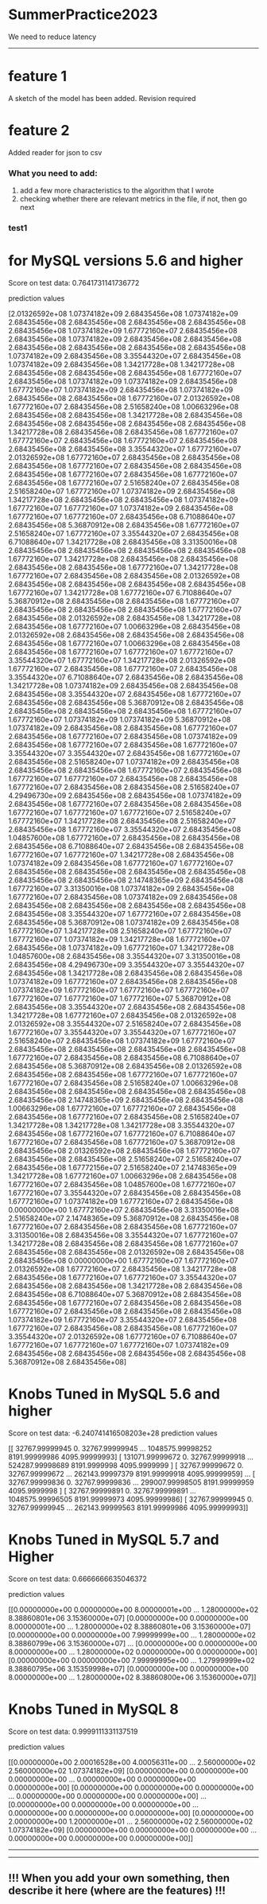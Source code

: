 # SummerPractice2023
We need to reduce latency
________________________________________________________________
# feature 1
A sketch of the model has been added. Revision required
# feature 2
Added reader for json to csv

### What you need to add:
1) add a few more characteristics to the algorithm that I wrote
2) checking whether there are relevant metrics in the file, if not, then go next


### test1

# for MySQL versions 5.6 and higher

Score on test data: 0.7641731141736772

prediction values

[2.01326592e+08 1.07374182e+09 2.68435456e+08 1.07374182e+09
 2.68435456e+08 2.68435456e+08 2.68435456e+08 2.68435456e+08
 2.68435456e+08 1.07374182e+09 1.67772160e+07 2.68435456e+08
 2.68435456e+08 1.07374182e+09 2.68435456e+08 2.68435456e+08
 2.68435456e+08 2.68435456e+08 2.68435456e+08 2.68435456e+08
 1.07374182e+09 2.68435456e+08 3.35544320e+07 2.68435456e+08
 1.07374182e+09 2.68435456e+08 1.34217728e+08 1.34217728e+08
 2.68435456e+08 2.68435456e+08 2.68435456e+08 1.67772160e+07
 2.68435456e+08 1.07374182e+09 1.07374182e+09 2.68435456e+08
 1.67772160e+07 1.07374182e+09 2.68435456e+08 1.07374182e+09
 2.68435456e+08 2.68435456e+08 1.67772160e+07 2.01326592e+08
 1.67772160e+07 2.68435456e+08 2.51658240e+08 1.00663296e+08
 2.68435456e+08 2.68435456e+08 1.34217728e+08 2.68435456e+08
 2.68435456e+08 2.68435456e+08 2.68435456e+08 2.68435456e+08
 1.34217728e+08 2.68435456e+08 2.68435456e+08 1.67772160e+07
 1.67772160e+07 2.68435456e+08 1.67772160e+07 2.68435456e+08
 2.68435456e+08 2.68435456e+08 3.35544320e+07 1.67772160e+07
 2.01326592e+08 1.67772160e+07 2.68435456e+08 2.68435456e+08
 2.68435456e+08 1.67772160e+07 2.68435456e+08 2.68435456e+08
 2.68435456e+08 1.67772160e+07 2.68435456e+08 1.67772160e+07
 2.68435456e+08 1.67772160e+07 2.51658240e+07 2.68435456e+08
 2.51658240e+07 1.67772160e+07 1.07374182e+09 2.68435456e+08
 1.34217728e+08 2.68435456e+08 2.68435456e+08 1.07374182e+09
 1.67772160e+07 1.67772160e+07 1.07374182e+09 2.68435456e+08
 1.67772160e+07 1.67772160e+07 2.68435456e+08 6.71088640e+07
 2.68435456e+08 5.36870912e+08 2.68435456e+08 1.67772160e+07
 2.51658240e+07 1.67772160e+07 3.35544320e+07 2.68435456e+08
 6.71088640e+07 1.34217728e+08 2.68435456e+08 3.31350016e+08
 2.68435456e+08 2.68435456e+08 2.68435456e+08 2.68435456e+08
 1.67772160e+07 1.34217728e+08 2.68435456e+08 2.68435456e+08
 2.68435456e+08 2.68435456e+08 1.67772160e+07 1.34217728e+08
 1.67772160e+07 2.68435456e+08 2.68435456e+08 2.01326592e+08
 2.68435456e+08 2.68435456e+08 2.68435456e+08 2.68435456e+08
 1.67772160e+07 1.34217728e+08 1.67772160e+07 6.71088640e+07
 5.36870912e+08 2.68435456e+08 2.68435456e+08 1.67772160e+07
 2.68435456e+08 2.68435456e+08 2.68435456e+08 1.67772160e+07
 2.68435456e+08 2.01326592e+08 2.68435456e+08 1.34217728e+08
 2.68435456e+08 1.67772160e+07 1.00663296e+08 2.68435456e+08
 2.01326592e+08 2.68435456e+08 2.68435456e+08 2.68435456e+08
 2.68435456e+08 1.67772160e+07 1.00663296e+08 2.68435456e+08
 2.68435456e+08 1.67772160e+07 1.67772160e+07 1.67772160e+07
 3.35544320e+07 1.67772160e+07 1.34217728e+08 2.01326592e+08
 1.67772160e+07 2.68435456e+08 1.67772160e+07 2.68435456e+08
 3.35544320e+07 6.71088640e+07 2.68435456e+08 2.68435456e+08
 1.34217728e+08 1.07374182e+09 2.68435456e+08 2.68435456e+08
 2.68435456e+08 3.35544320e+07 2.68435456e+08 1.67772160e+07
 2.68435456e+08 2.68435456e+08 5.36870912e+08 2.68435456e+08
 2.68435456e+08 2.68435456e+08 2.68435456e+08 1.67772160e+07
 1.67772160e+07 1.07374182e+09 1.07374182e+09 5.36870912e+08
 1.07374182e+09 2.68435456e+08 2.68435456e+08 1.67772160e+07
 2.68435456e+08 1.67772160e+07 2.68435456e+08 1.07374182e+09
 2.68435456e+08 1.67772160e+07 2.68435456e+08 1.67772160e+07
 3.35544320e+07 3.35544320e+07 2.68435456e+08 1.67772160e+07
 2.68435456e+08 2.51658240e+07 1.07374182e+09 2.68435456e+08
 2.68435456e+08 2.68435456e+08 1.67772160e+07 2.68435456e+08
 1.67772160e+07 1.67772160e+07 2.68435456e+08 2.68435456e+08
 1.67772160e+07 2.68435456e+08 2.68435456e+08 2.51658240e+07
 4.29496730e+09 2.68435456e+08 2.68435456e+08 1.07374182e+09
 2.68435456e+08 1.67772160e+07 2.68435456e+08 2.68435456e+08
 1.67772160e+07 1.67772160e+07 1.67772160e+07 2.51658240e+07
 1.67772160e+07 1.34217728e+08 2.68435456e+08 2.51658240e+07
 2.68435456e+08 1.67772160e+07 3.35544320e+07 2.68435456e+08
 1.04857600e+08 1.67772160e+07 2.68435456e+08 2.68435456e+08
 2.68435456e+08 6.71088640e+07 2.68435456e+08 2.68435456e+08
 1.67772160e+07 1.67772160e+07 1.34217728e+08 2.68435456e+08
 1.07374182e+09 2.68435456e+08 1.67772160e+07 1.67772160e+07
 2.68435456e+08 2.68435456e+08 2.68435456e+08 2.68435456e+08
 2.68435456e+08 2.68435456e+08 2.14748365e+09 2.68435456e+08
 1.67772160e+07 3.31350016e+08 1.07374182e+09 2.68435456e+08
 1.67772160e+07 2.68435456e+08 1.07374182e+09 2.68435456e+08
 2.68435456e+08 2.68435456e+08 2.68435456e+08 2.68435456e+08
 2.68435456e+08 3.35544320e+07 1.67772160e+07 2.68435456e+08
 2.68435456e+08 5.36870912e+08 1.07374182e+09 2.68435456e+08
 1.67772160e+07 1.34217728e+08 2.51658240e+07 1.67772160e+07
 1.67772160e+07 1.07374182e+09 1.34217728e+08 1.67772160e+07
 2.68435456e+08 1.07374182e+09 1.67772160e+07 1.34217728e+08
 1.04857600e+08 2.68435456e+08 3.35544320e+07 3.31350016e+08
 2.68435456e+08 4.29496730e+09 3.35544320e+07 3.35544320e+07
 2.68435456e+08 1.34217728e+08 2.68435456e+08 2.68435456e+08
 1.07374182e+09 1.67772160e+07 2.68435456e+08 2.68435456e+08
 1.07374182e+09 1.67772160e+07 1.67772160e+07 1.67772160e+07
 1.67772160e+07 1.67772160e+07 1.67772160e+07 5.36870912e+08
 2.68435456e+08 3.35544320e+07 2.68435456e+08 2.68435456e+08
 1.34217728e+08 1.67772160e+07 2.68435456e+08 2.01326592e+08
 2.01326592e+08 3.35544320e+07 2.51658240e+07 2.68435456e+08
 1.67772160e+07 3.35544320e+07 3.35544320e+07 1.67772160e+07
 2.51658240e+07 2.68435456e+08 1.07374182e+09 1.67772160e+07
 2.68435456e+08 2.68435456e+08 2.68435456e+08 2.68435456e+08
 1.67772160e+07 2.68435456e+08 2.68435456e+08 6.71088640e+07
 2.68435456e+08 5.36870912e+08 2.68435456e+08 2.01326592e+08
 2.68435456e+08 2.68435456e+08 1.67772160e+07 1.67772160e+07
 1.67772160e+07 2.68435456e+08 2.51658240e+07 1.00663296e+08
 2.68435456e+08 2.68435456e+08 2.68435456e+08 2.68435456e+08
 2.68435456e+08 2.14748365e+09 2.68435456e+08 2.68435456e+08
 1.00663296e+08 1.67772160e+07 1.67772160e+07 2.68435456e+08
 2.68435456e+08 1.67772160e+07 2.68435456e+08 2.51658240e+07
 1.34217728e+08 1.34217728e+08 1.34217728e+08 3.35544320e+07
 2.68435456e+08 1.67772160e+07 1.67772160e+07 6.71088640e+07
 1.67772160e+07 2.68435456e+08 1.67772160e+07 5.36870912e+08
 2.68435456e+08 2.01326592e+08 2.68435456e+08 1.67772160e+07
 2.68435456e+08 2.68435456e+08 2.51658240e+07 2.51658240e+07
 2.68435456e+08 1.67772156e+07 2.51658240e+07 2.14748365e+09
 1.34217728e+08 1.67772160e+07 1.00663296e+08 2.68435456e+08
 1.67772160e+07 2.68435456e+08 1.04857600e+08 1.67772160e+07
 1.67772160e+07 3.35544320e+07 2.68435456e+08 2.68435456e+08
 1.67772160e+07 1.07374182e+09 1.67772160e+07 2.68435456e+08
 0.00000000e+00 1.67772160e+07 2.68435456e+08 3.31350016e+08
 2.51658240e+07 2.14748365e+09 5.36870912e+08 2.68435456e+08
 1.67772160e+07 2.68435456e+08 2.68435456e+08 1.67772160e+07
 3.31350016e+08 2.68435456e+08 3.35544320e+07 1.67772160e+07
 1.34217728e+08 2.68435456e+08 2.68435456e+08 1.67772160e+07
 2.68435456e+08 2.68435456e+08 2.01326592e+08 2.68435456e+08
 2.68435456e+08 0.00000000e+00 1.67772160e+07 1.67772160e+07
 2.01326592e+08 1.67772160e+07 2.68435456e+08 1.34217728e+08
 2.68435456e+08 1.67772160e+07 1.67772160e+07 3.35544320e+07
 2.68435456e+08 2.68435456e+08 1.34217728e+08 2.68435456e+08
 2.68435456e+08 6.71088640e+07 5.36870912e+08 2.68435456e+08
 2.68435456e+08 1.67772160e+07 2.68435456e+08 2.68435456e+08
 1.67772160e+07 2.68435456e+08 2.68435456e+08 2.68435456e+08
 1.07374182e+09 1.67772160e+07 3.35544320e+07 2.68435456e+08
 1.67772160e+07 2.68435456e+08 2.68435456e+08 1.67772160e+07
 3.35544320e+07 2.01326592e+08 1.67772160e+07 6.71088640e+07
 1.67772160e+07 1.67772160e+07 1.67772160e+07 1.07374182e+09
 2.68435456e+08 2.68435456e+08 2.68435456e+08 2.68435456e+08
 5.36870912e+08 2.68435456e+08]

# Knobs Tuned in MySQL 5.6 and higher
Score on test data: -6.240741416508203e+28
prediction values

[[  32767.99999945       0.           32767.99999945 ... 1048575.99998252
     8191.99999986    4095.99999993]
 [ 131071.99999672       0.           32767.99999918 ...  524287.99998689
     8191.9999998     4095.9999999 ]
 [  32767.99999672       0.           32767.99999672 ...  262143.99997379
     8191.99999918    4095.99999959]
 ...
 [  32767.99999836       0.           32767.99999836 ...  299007.99998505
     8191.99999959    4095.9999998 ]
 [  32767.99999891       0.           32767.99999891 ... 1048575.99996505
     8191.99999973    4095.99999986]
 [  32767.99999945       0.           32767.99999945 ...  262143.99999563
     8191.99999986    4095.99999993]]


# Knobs Tuned in MySQL 5.7 and Higher
Score on test data: 0.6666666635046372

prediction values

[[0.00000000e+00 0.00000000e+00 8.00000001e+00 ... 1.28000000e+02
  8.38860801e+06 3.15360000e+07]
 [0.00000000e+00 0.00000000e+00 8.00000001e+00 ... 1.28000000e+02
  8.38860801e+06 3.15360000e+07]
 [0.00000000e+00 0.00000000e+00 7.99999999e+00 ... 1.28000000e+02
  8.38860799e+06 3.15360000e+07]
 ...
 [0.00000000e+00 0.00000000e+00 8.00000000e+00 ... 1.28000000e+02
  0.00000000e+00 0.00000000e+00]
 [0.00000000e+00 0.00000000e+00 7.99999995e+00 ... 1.27999999e+02
  8.38860795e+06 3.15359998e+07]
 [0.00000000e+00 0.00000000e+00 8.00000000e+00 ... 1.28000000e+02
  8.38860800e+06 3.15360000e+07]]

 # Knobs Tuned in MySQL 8
  Score on test data: 0.9999111331137519

  prediction values

[[0.00000000e+00 2.00016528e+00 4.00056311e+00 ... 2.56000000e+02
  2.56000000e+02 1.07374182e+09]
 [0.00000000e+00 0.00000000e+00 0.00000000e+00 ... 0.00000000e+00
  0.00000000e+00 0.00000000e+00]
 [0.00000000e+00 0.00000000e+00 0.00000000e+00 ... 0.00000000e+00
  0.00000000e+00 0.00000000e+00]
 ...
 [0.00000000e+00 0.00000000e+00 0.00000000e+00 ... 0.00000000e+00
  0.00000000e+00 0.00000000e+00]
 [0.00000000e+00 2.00000000e+00 1.20000000e+01 ... 2.56000000e+02
  2.56000000e+02 1.07374182e+09]
 [0.00000000e+00 0.00000000e+00 0.00000000e+00 ... 0.00000000e+00
  0.00000000e+00 0.00000000e+00]]
______________________________________________________________________________




_______________________________________________________________
## !!! When you add your own something, then describe it here (where are the features) !!!

